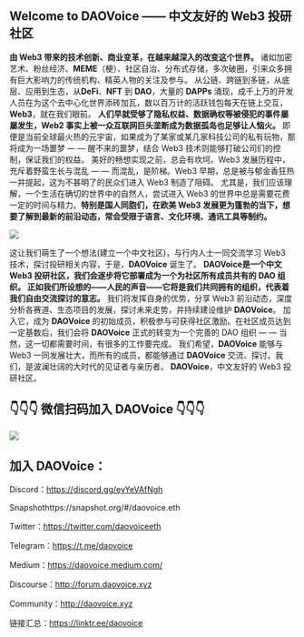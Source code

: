 ## Welcome to DAOVoice —— 中文友好的 Web3 投研社区

**由 Web3 带来的技术创新、商业变革，在越来越深入的改变这个世界。**
诸如加密艺术、粉丝经济、**MEME**（梗）、社区自治、分布式存储，多次破圈，引来众多拥有巨大影响力的传统机构、精英人物的关注及参与。
从公链、跨链到多链，从底层、应用到生态，从**DeFi**、**NFT** 到 **DAO**，大量的 **DAPPs** 涌现，成千上万的开发人员在为这个去中心化世界添砖加瓦，数以百万计的活跃钱包每天在链上交互，**Web3**，就在我们眼前。
**人们早就受够了隐私权益、数据确权等被侵犯的事件屡屡发生，Web2 事实上被一众互联网巨头垄断成为数据孤岛也足够让人恼火。**
即便是当前全球最火热的元宇宙，如果成为了某家或某几家科技公司的私有玩物，那将成为一场噩梦 — — 醒不来的噩梦，结合 Web3 技术则能够打破公司们的控制，保证我们的权益。
美好的畅想实现之前，总会有坎坷。Web3 发展历程中，充斥着野蛮生长与混乱 — — 而混乱，是阶梯。Web3 早期，总是被与郁金香狂热一并提起，这为不甚明了的民众们进入 Web3 制造了阻碍。
尤其是，我们应该理解，一个生活在确切的世界中的自然人，尝试进入 Web3 的世界中总是需要花费一定的时间与精力。**特别是国人同胞们，在欧美 Web3 发展更为蓬勃的当下，想要了解到最新的前沿动态，常会受限于语言、文化环境、通讯工具等制约。**

![](https://miro.medium.com/max/1360/0*zueT7Uj7yv8_eN08)

这让我们萌生了一个想法(建立一个中文社区)，与行内人士一同交流学习 Web3 技术，探讨投研相关内容，于是，**DAOVoice** 诞生了。
**DAOVoice是一个中文 Web3 投研社区，我们会逐步将它部署成为一个为社区所有成员共有的 DAO 组织。
正如我们所设想的——人民的声音——它将是我们共同拥有的组织，代表着我们自由交流探讨的意志。** 
我们将发挥自身的优势，分享 Web3 前沿动态，深度分析各赛道、生态项目的发展，探讨未来走势，并持续建设维护 **DAOVoice**。
加入它，成为 **DAOVoice** 的初始成员，积极参与可获得社区激励。在社区成员达到一定基数后，我们会将 **DAOVoice** 正式的转变为一个完善的 DAO 组织 — — 当然，这一切都需要时间，有很多的工作要完成。
我们希望，**DAOVoice** 能够与 Web3 一同发展壮大，而所有的成员，都能够通过 **DAOVoice** 交流、探讨。我们，是波澜壮阔的大时代的见证者与亲历者。
**DAOVoice**，中文友好的 Web3 投研社区。

## 👇👇👇 微信扫码加入 DAOVoice 👇👇👇

![](https://miro.medium.com/max/500/0*Z2-16sPe0dCe8wXk)

## 加入 DAOVoice：

Discord：https://discord.gg/eyYeVAfNgh

Snapshothttps://snapshot.org/#/daovoice.eth

Twitter：https://twitter.com/daovoiceeth

Telegram：https://t.me/daovoice

Medium：https://daovoice.medium.com/

Discourse：http://forum.daovoice.xyz

Community：http://daovoice.xyz

链接汇总：https://linktr.ee/daovoice

